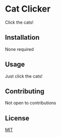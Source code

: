 # Cat Clicker

Click the cats!


## Installation

None required


## Usage

Just click the cats!


## Contributing

Not open to contributions

## License
[MIT](https://choosealicense.com/licenses/mit/)
